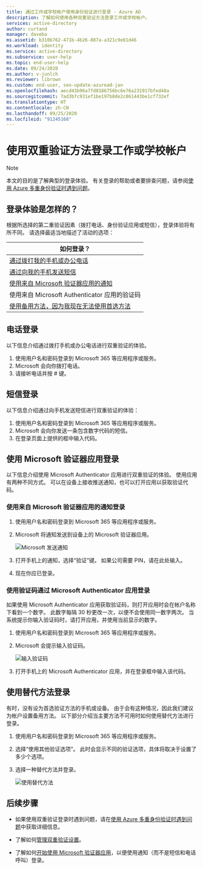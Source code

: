 ```yaml
---
title: 通过工作或学校帐户使用身份验证进行登录 - Azure AD
description: 了解如何使用各种双重验证方法登录工作或学校帐户。
services: active-directory
author: curtand
manager: daveba
ms.assetid: b310b762-471b-4b26-887a-a321c9e81d46
ms.workload: identity
ms.service: active-directory
ms.subservice: user-help
ms.topic: end-user-help
ms.date: 09/24/2020
ms.author: v-junlch
ms.reviewer: librown
ms.custom: end-user, seo-update-azuread-jan
ms.openlocfilehash: aecd43b96a7fd0186756bc6e76a231917bfed48a
ms.sourcegitcommit: 7ad3bfc931ef1be197b8de2c061443be1cf732ef
ms.translationtype: HT
ms.contentlocale: zh-CN
ms.lasthandoff: 09/25/2020
ms.locfileid: "91245168"
---
```

# <a name="sign-in-to-your-work-or-school-account-using-your-two-factor-verification-method"></a>使用双重验证方法登录工作或学校帐户

> [!NOTE]
> 本文的目的是了解典型的登录体验。 有关登录的帮助或者要排查问题，请参阅[使用 Azure 多重身份验证时遇到问题](multi-factor-authentication-end-user-troubleshoot.md)。

## <a name="what-will-your-sign-in-experience-be"></a>登录体验是怎样的？
根据所选择的第二重验证因素（拨打电话、身份验证应用或短信），登录体验将有所不同。 请选择最适当地描述了活动的选项：

| 如何登录？ |
| --- |
| [通过拨打我的手机或办公电话](#signing-in-with-a-phone-call) |
| [通过向我的手机发送短信](#signing-in-with-a-text-message)
| [使用来自 Microsoft 验证器应用的通知](#to-sign-in-with-a-notification-from-the-microsoft-authenticator-app) |
| 使用来自 Microsoft Authenticator 应用的验证码 |
| [使用备用方法，因为我现在无法使用首选方法](#signing-in-with-an-alternate-method) |

## <a name="signing-in-with-a-phone-call"></a>电话登录
以下信息介绍通过拨打手机或办公电话进行双重验证的体验。

1. 使用用户名和密码登录到 Microsoft 365 等应用程序或服务。  
2. Microsoft 会向你拨打电话。  
3. 请接听电话并按 # 键。  

## <a name="signing-in-with-a-text-message"></a>短信登录
以下信息介绍通过向手机发送短信进行双重验证的体验：

1. 使用用户名和密码登录到 Microsoft 365 等应用程序或服务。
2. Microsoft 会向你发送一条包含数字代码的短信。
3. 在登录页面上提供的框中输入代码。

## <a name="signing-in-with-the-microsoft-authenticator-app"></a>使用 Microsoft 验证器应用登录
以下信息介绍使用 Microsoft Authenticator 应用进行双重验证的体验。 使用应用有两种不同方式。 可以在设备上接收推送通知，也可以打开应用以获取验证代码。

### <a name="to-sign-in-with-a-notification-from-the-microsoft-authenticator-app"></a>使用来自 Microsoft 验证器应用的通知登录
1. 使用用户名和密码登录到 Microsoft 365 等应用程序或服务。
2. Microsoft 将通知发送到设备上的 Microsoft 验证器应用。

   ![Microsoft 发送通知](./media/multi-factor-authentication-end-user-signin/notify.png)

3. 打开手机上的通知，选择“验证”键。 如果公司需要 PIN，请在此处输入。
4. 现在你应已登录。

### <a name="to-sign-in-using-a-verification-code-with-the-microsoft-authenticator-app"></a>使用验证码通过 Microsoft Authenticator 应用登录

如果使用 Microsoft Authenticator 应用获取验证码，则打开应用时会在帐户名称下看到一个数字。 此数字每隔 30 秒更改一次，以便不会使用同一数字两次。 当系统提示你输入验证码时，请打开应用，并使用当前显示的数字。

1. 使用用户名和密码登录到 Microsoft 365 等应用程序或服务。
2. Microsoft 会提示输入验证码。

   ![输入验证码](./media/multi-factor-authentication-end-user-signin/verify3.png)

3. 打开手机上的 Microsoft Authenticator 应用，并在登录框中输入该代码。

## <a name="signing-in-with-an-alternate-method"></a>使用替代方法登录
有时，没有设为首选验证方法的手机或设备。 由于会有这种情况，因此我们建议为帐户设置备用方法。 以下部分介绍当主要方法不可用时如何使用替代方法进行登录。

1. 使用用户名和密码登录到 Microsoft 365 等应用程序或服务。
2. 选择“使用其他验证选项”。 此时会显示不同的验证选项，具体将取决于设置了多少个选项。
3. 选择一种替代方法并登录。

   ![使用替代方法](./media/multi-factor-authentication-end-user-signin/alt.png)

## <a name="next-steps"></a>后续步骤
- 如果使用双重验证登录时遇到问题，请在[使用 Azure 多重身份验证时遇到问题](multi-factor-authentication-end-user-troubleshoot.md)中获取详细信息。

- 了解如何[管理双重验证设置](multi-factor-authentication-end-user-manage-settings.md)。

- 了解如何[开始使用 Microsoft 验证器应用](microsoft-authenticator-app-how-to.md)，以便使用通知（而不是短信和电话呼叫）登录。

<!-- Update_Description: wording update -->